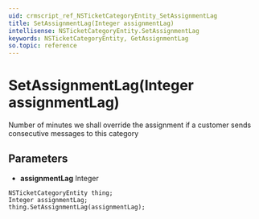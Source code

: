 ```yaml
---
uid: crmscript_ref_NSTicketCategoryEntity_SetAssignmentLag
title: SetAssignmentLag(Integer assignmentLag)
intellisense: NSTicketCategoryEntity.SetAssignmentLag
keywords: NSTicketCategoryEntity, GetAssignmentLag
so.topic: reference
---
```


# SetAssignmentLag(Integer assignmentLag)

Number of minutes we shall override the assignment if a customer sends consecutive messages to this category

## Parameters

* **assignmentLag** Integer

```crmscript
NSTicketCategoryEntity thing;
Integer assignmentLag;
thing.SetAssignmentLag(assignmentLag);
```

